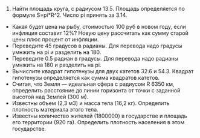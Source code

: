 1. Найти площадь круга, с радиусом 13.5. Площадь определяется по формуле S=pi*R^2. Число pi принять за 3.14.
* Какая будет цена на рыбу, стоимостью 100 руб в новом году, если инфляция составит 12%? Новую цену рассчитать как сумму старой цены плюс процент от инфляции.
* Переведите 45 градусов в радианы. Для перевода надо градусы умнжить на pi и разделить на 180.
* Переведите 0.5 радиан в градусы. Для перевода надо радианы умнжить на 180 и разделить на pi.
* Вычислите квадрат гипотенузы для двух катетов 32.6 и 54.3. Квадрат гипотенузы определяется как сумма квадратов катетов.
* Считая, что Земля — идеальная сфера с радиусом R 6350 км, определить расстояние до линии горизонта от точки с заданной высотой над Землей (300 м).
* Известны объем (2,3 м3) и масса тела (16,2 кг). Определить плотность материала этого тела.
* Известны количество жителей (1800000) в государстве и площадь его территории (920 га). Определить плотность населения в этом государстве.


